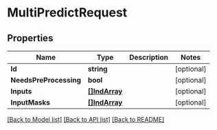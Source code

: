 # MultiPredictRequest

## Properties

Name | Type | Description | Notes
------------ | ------------- | ------------- | -------------
**Id** | **string** |  | [optional] 
**NeedsPreProcessing** | **bool** |  | [optional] 
**Inputs** | [**[]IndArray**](INDArray.md) |  | [optional] 
**InputMasks** | [**[]IndArray**](INDArray.md) |  | [optional] 

[[Back to Model list]](../README.md#documentation-for-models) [[Back to API list]](../README.md#documentation-for-api-endpoints) [[Back to README]](../README.md)


